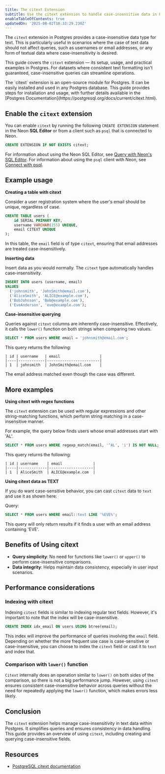```yaml
---
title: The citext Extension
subtitle: Use the citext extension to handle case-insensitive data in Postgres
enableTableOfContents: true
updatedOn: '2025-08-02T10:33:29.230Z'
---
```


The `citext` extension in Postgres provides a case-insensitive data type for text. This is particularly useful in scenarios where the case of text data should not affect queries, such as usernames or email addresses, or any form of textual data where case-insensitivity is desired.

<CTA />

This guide covers the `citext` extension — its setup, usage, and practical examples in Postgres. For datasets where consistent text formatting isn't guaranteed, case-insensitive queries can streamline operations.

<Admonition type="note">
The `citext` extension is an open-source module for Postgres. It can be easily installed and used in any Postgres database. This guide provides steps for installation and usage, with further details available in the [Postgres Documentation](https://postgresql.org/docs/current/citext.html).
</Admonition>

## Enable the `citext` extension

You can enable `citext` by running the following `CREATE EXTENSION` statement in the Neon **SQL Editor** or from a client such as `psql` that is connected to Neon.

```sql
CREATE EXTENSION IF NOT EXISTS citext;
```

For information about using the Neon SQL Editor, see [Query with Neon's SQL Editor](/docs/get-started/query-with-neon-sql-editor). For information about using the `psql` client with Neon, see [Connect with psql](/docs/connect/query-with-psql-editor).

## Example usage

**Creating a table with citext**

Consider a user registration system where the user's email should be unique, regardless of case.

```sql
CREATE TABLE users (
    id SERIAL PRIMARY KEY,
    username VARCHAR(255) UNIQUE,
    email CITEXT UNIQUE
);
```

In this table, the `email` field is of type `citext`, ensuring that email addresses are treated case-insensitively.

**Inserting data**

Insert data as you would normally. The `citext` type automatically handles case-insensitivity.

```sql
INSERT INTO users (username, email)
VALUES
  ('johnsmith', 'JohnSmith@email.com'),
  ('AliceSmith', 'ALICE@example.com'),
  ('BobJohnson', 'Bob@example.com'),
  ('EveAnderson', 'eve@example.com');
```

**Case-insensitive querying**

Queries against `citext` columns are inherently case-insensitive. Effectively, it calls the `lower()` function on both strings when comparing two values.

```sql
SELECT * FROM users WHERE email = 'johnsmith@email.com';
```

This query returns the following:

```text
| id | username   | email                  |
|----|------------|------------------------|
| 1  | johnsmith  | JohnSmith@email.com    |
```

The email address matched even though the case was different.

## More examples

**Using citext with regex functions**

The `citext` extension can be used with regular expressions and other string-matching functions, which perform string matching in a case-insensitive manner.

For example, the query below finds users whose email addresses start with 'AL'.

```sql
SELECT * FROM users WHERE regexp_match(email, '^AL', 'i') IS NOT NULL;
```

This query returns the following:

```text
| id | username    | email              |
|----|-------------|--------------------|
| 1  | AliceSmith  | ALICE@example.com  |
```

**Using citext data as TEXT**

If you do want case-sensitive behavior, you can cast `citext` data to `text` and use it as shown here:

Query:

```sql
SELECT * FROM users WHERE email::text LIKE '%EVE%';
```

This query will only return results if it finds a user with an email address containing 'EVE'.

## Benefits of Using citext

- **Query simplicity**: No need for functions like `lower()` or `upper()` to perform case-insensitive comparisons.
- **Data integrity**: Helps maintain data consistency, especially in user input scenarios.

## Performance considerations

### Indexing with citext

Indexing `citext` fields is similar to indexing regular text fields. However, it's important to note that the index will be case-insensitive.

```sql
CREATE INDEX idx_email ON users USING btree(email);
```

This index will improve the performance of queries involving the `email` field. Depending on whether the more frequent use case is case-sensitive or case-insensitive, you can choose to index the `citext` field or cast it to `text` and index that.

### Comparison with `lower()` function

`Citext` internally does an operation similar to `lower()` on both sides of the comparison, so there is not a big performance jump. However, using `citext` ensures consistent case-insensitive behavior across queries without the need for repeatedly applying the `lower()` function, which makes errors less likely.

## Conclusion

The `citext` extension helps manage case-insensitivity in text data within Postgres. It simplifies queries and ensures consistency in data handling. This guide provides an overview of using `citext`, including creating and querying case-insensitive fields.

## Resources

- [PostgreSQL citext documentation](https://www.postgresql.org/docs/current/citext.html)

<NeedHelp/>
